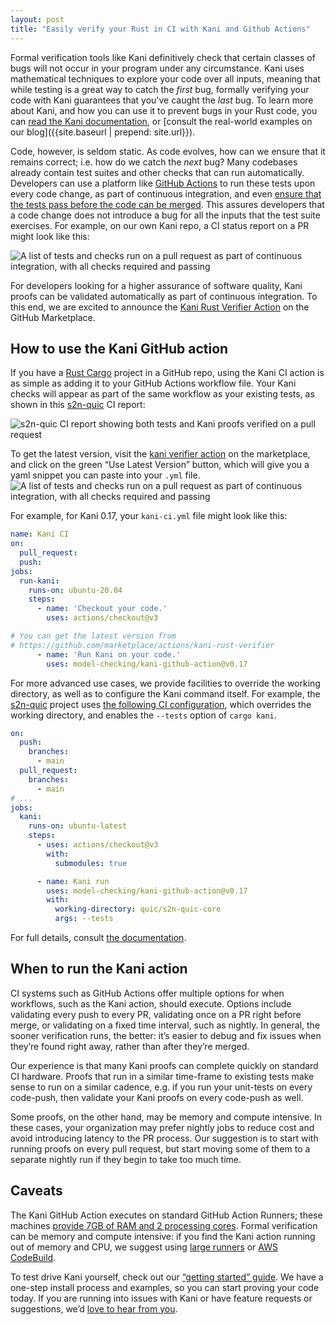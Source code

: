 ```yaml
---
layout: post
title: "Easily verify your Rust in CI with Kani and Github Actions"
---
```


Formal verification tools like Kani definitively check that certain classes of bugs will not occur in your program under any circumstance.
Kani uses mathematical techniques to explore your code over all inputs, meaning that while testing is a great way to catch the *first* bug, formally verifying your code with Kani guarantees that you've caught the *last* bug.
To learn more about Kani, and how you can use it to prevent bugs in your Rust code, you can [read the Kani documentation](https://model-checking.github.io/kani/), or [consult the real-world examples on our blog]({{site.baseurl | prepend: site.url}}).

Code, however, is seldom static.
As code evolves, how can we ensure that it remains correct; i.e. how do we catch the *next* bug?
Many codebases already contain test suites and other checks that can run automatically.
Developers can use a platform like [GitHub Actions](https://github.com/features/actions) to run these tests upon every code change, as part of continuous integration, and even [ensure that the tests pass before the code can be merged](https://docs.github.com/en/repositories/configuring-branches-and-merges-in-your-repository/defining-the-mergeability-of-pull-requests/about-protected-branches#require-status-checks-before-merging).
This assures developers that a code change does not introduce a bug for all the inputs that the test suite exercises.
For example, on our own Kani repo, a CI status report on a PR might look like this:

<img src="{{site.baseurl | prepend: site.url}}/assets/images/kani-ci-checks.png" alt="A list of tests and checks run on a pull request as part of continuous integration, with all checks required and passing" />

For developers looking for a higher assurance of software quality, Kani proofs can be validated automatically as part of continuous integration.
To this end, we are excited to announce the [Kani Rust Verifier Action](https://github.com/marketplace/actions/kani-rust-verifier) on the GitHub Marketplace.

## How to use the Kani GitHub action

If you have a [Rust Cargo](https://doc.rust-lang.org/cargo/) project in a GitHub repo, using the Kani CI action is as simple as adding it to your GitHub Actions workflow file.
Your Kani checks will appear as part of the same workflow as your existing tests, as shown in this [s2n-quic](https://github.com/aws/s2n-quic) CI report:

<img src="{{site.baseurl | prepend: site.url}}/assets/images/kani-in-s2n-quic-ci.png" alt="s2n-quic CI report showing both tests and Kani proofs verified on a pull request" />




To get the latest version, visit the [kani verifier action](https://github.com/marketplace/actions/kani-rust-verifier) on the marketplace, and click on the green “Use Latest Version” button, which will give you a yaml snippet you can paste into your `.yml` file.
<img src="{{site.baseurl | prepend: site.url}}/assets/images/kani-verifier-action.png" alt="A list of tests and checks run on a pull request as part of continuous integration, with all checks required and passing" />

For example, for Kani 0.17, your `kani-ci.yml` file might look like this:

```yaml
name: Kani CI
on:
  pull_request:
  push:
jobs:
  run-kani:
    runs-on: ubuntu-20.04
    steps:
      - name: 'Checkout your code.'
        uses: actions/checkout@v3

# You can get the latest version from
# https://github.com/marketplace/actions/kani-rust-verifier
      - name: 'Run Kani on your code.'
        uses: model-checking/kani-github-action@v0.17
```

For more advanced use cases, we provide facilities to override the working directory, as well as to configure the Kani command itself.
For example, the [s2n-quic](https://github.com/aws/s2n-quic) project uses [the following CI configuration](https://github.com/aws/s2n-quic/blob/main/.github/workflows/ci.yml#L613), which overrides the working directory, and enables the `--tests` option of `cargo kani`.

```yaml
on:
  push:
    branches:
      - main
  pull_request:
    branches:
      - main
# ...
jobs:
  kani:
    runs-on: ubuntu-latest
    steps:
      - uses: actions/checkout@v3
        with:
          submodules: true

      - name: Kani run
        uses: model-checking/kani-github-action@v0.17
        with:
          working-directory: quic/s2n-quic-core
          args: --tests
```

For full details, consult [the documentation](https://model-checking.github.io/kani/install-github-ci.html).

## When to run the Kani action

CI systems such as GitHub Actions offer multiple options for when workflows, such as the Kani action, should execute.
Options include validating every push to every PR, validating once on a PR right before merge, or validating on a fixed time interval, such as nightly. 
In general, the sooner verification runs, the better: it’s easier to debug and fix issues when they’re found right away, rather than after they’re merged.

Our experience is that many Kani proofs can complete quickly on standard CI hardware.
Proofs that run in a similar time-frame to existing tests make sense to run on a similar cadence, e.g.
if you run your unit-tests on every code-push, then validate your Kani proofs on every code-push as well.

Some proofs, on the other hand, may be memory and compute intensive.
In these cases, your organization may prefer nightly jobs to reduce cost and avoid introducing latency to the PR process.
Our suggestion is to start with running proofs on every pull request, but start moving some of them to a separate nightly run if they begin to take too much time.

## Caveats 

The Kani GitHub Action executes on standard GitHub Action Runners; these machines [provide 7GB of RAM and 2 processing cores](https://docs.github.com/en/actions/using-github-hosted-runners/about-github-hosted-runners#supported-runners-and-hardware-resources).
Formal verification can be memory and compute intensive: if you find the Kani action running out of memory and CPU, we suggest using [large runners](https://docs.github.com/en/actions/using-github-hosted-runners/using-larger-runners) or [AWS CodeBuild](https://aws.amazon.com/codebuild/).

To test drive Kani yourself, check out our [“getting started” guide](https://model-checking.github.io/kani/getting-started.html).
We have a one-step install process and examples, so you can start proving your code today.
If you are running into issues with Kani or have feature requests or suggestions, we’d [love to hear from you](https://github.com/model-checking/kani/issues).
